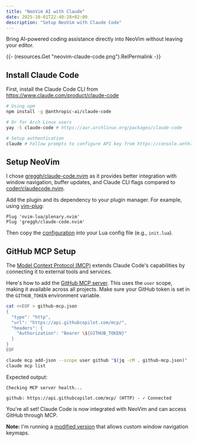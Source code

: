 ```yaml
---
title: "NeoVim AI with Claude"
date: 2025-10-01T22:40:28+02:00
description: "Setup NeoVim with Claude Code"
---
```


Bring AI-powered coding assistance directly into NeoVim without leaving your editor.

{{- (resources.Get "neovim-claude-code.png").RelPermalink -}}

## Install Claude Code

First, install the Claude Code CLI from https://www.claude.com/product/claude-code

```bash
# Using npm
npm install -g @anthropic-ai/claude-code

# Or for Arch Linux users
yay -S claude-code # https://aur.archlinux.org/packages/claude-code

# Setup authentication
claude # Follow prompts to configure API key from https://console.anthropic.com/settings/keys
```

## Setup NeoVim

I chose [greggh/claude-code.nvim](https://github.com/greggh/claude-code.nvim#readme) as it provides better integration with window navigation, buffer updates, and Claude CLI flags compared to [coder/claudecode.nvim](https://github.com/coder/claudecode.nvim).

Add the plugin and its dependency to your plugin manager. For example, using [vim-plug](https://github.com/junegunn/vim-plug):

```vim
Plug 'nvim-lua/plenary.nvim'
Plug 'greggh/claude-code.nvim'
```

Then copy the [configuration](https://github.com/greggh/claude-code.nvim#configuration) into your Lua config file (e.g., `init.lua`).

## GitHub MCP Setup

The [Model Context Protocol (MCP)](https://docs.claude.com/en/docs/claude-code/mcp) extends Claude Code's capabilities by connecting it to external tools and services.

Here's how to add the [GitHub MCP server](https://github.com/github/github-mcp-server). This uses the `user` scope, making it available across all projects. Make sure your GitHub token is set in the `GITHUB_TOKEN` environment variable.

```bash
cat <<EOF > github-mcp.json
{
  "type": "http",
  "url": "https://api.githubcopilot.com/mcp/",
  "headers": {
    "Authorization": "Bearer \${GITHUB_TOKEN}"
  }
}
EOF

claude mcp add-json --scope user github "$(jq -cM . github-mcp.json)"
claude mcp list
```

Expected output:
```
Checking MCP server health...

github: https://api.githubcopilot.com/mcp/ (HTTP) - ✓ Connected
```

You're all set! Claude Code is now integrated with NeoVim and can access GitHub through MCP.

**Note:** I'm running a [modified version](https://github.com/greggh/claude-code.nvim/pull/79) that allows custom window navigation keymaps.
